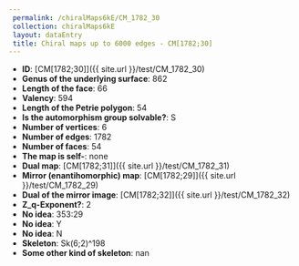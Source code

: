 ```yaml
--- 
 permalink: /chiralMaps6kE/CM_1782_30 
 collection: chiralMaps6kE
 layout: dataEntry
 title: Chiral maps up to 6000 edges - CM[1782;30]
---
```


- **ID**: [CM[1782;30]]({{ site.url }}/test/CM_1782_30)
- **Genus of the underlying surface**: 862
- **Length of the face**: 66
- **Valency**: 594
- **Length of the Petrie polygon**: 54
- **Is the automorphism group solvable?**: S
- **Number of vertices**: 6
- **Number of edges**: 1782
- **Number of faces**: 54
- **The map is self-**: none
- **Dual map**: [CM[1782;31]]({{ site.url }}/test/CM_1782_31)
- **Mirror (enantihomorphic) map**: [CM[1782;29]]({{ site.url }}/test/CM_1782_29)
- **Dual of the mirror image**: [CM[1782;32]]({{ site.url }}/test/CM_1782_32)
- **Z_q-Exponent?**: 2
- **No idea**:  353:29
- **No idea**: Y
- **No idea**: N
- **Skeleton**: Sk(6;2)^198
- **Some other kind of skeleton**: nan
